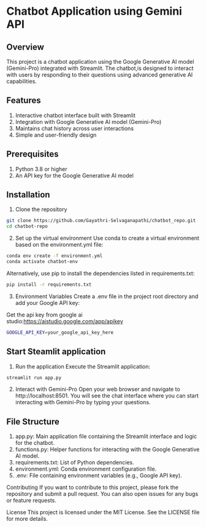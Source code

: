 # Chatbot Application using Gemini API
## Overview
This project is a chatbot application using the Google Generative AI model (Gemini-Pro) integrated with Streamlit. The chatbot,is designed to interact with users by responding to their questions using advanced generative AI capabilities.

## Features
1. Interactive chatbot interface built with Streamlit
2. Integration with Google Generative AI model (Gemini-Pro)
3. Maintains chat history across user interactions
4. Simple and user-friendly design

## Prerequisites
1. Python 3.8 or higher
2. An API key for the Google Generative AI model

## Installation
1. Clone the repository
``` bash
git clone https://github.com/Gayathri-Selvaganapathi/chatbot_repo.git
cd chatbot-repo
```

2. Set up the virtual environment
Use conda to create a virtual environment based on the environment.yml file:


```bash
conda env create -f environment.yml
conda activate chatbot-env
```

Alternatively, use pip to install the dependencies listed in requirements.txt:

```bash
pip install -r requirements.txt
```

3. Environment Variables
Create a .env file in the project root directory and add your Google API key:

Get the api key from google ai studio:https://aistudio.google.com/app/apikey

```bash
GOOGLE_API_KEY=your_google_api_key_here
```

## Start Steamlit application 

1. Run the application
Execute the Streamlit application:

```bash
streamlit run app.py
```

2. Interact with Gemini-Pro
Open your web browser and navigate to http://localhost:8501. You will see the chat interface where you can start interacting with Gemini-Pro by typing your questions.

## File Structure
1. app.py: Main application file containing the Streamlit interface and logic for the chatbot.
2. functions.py: Helper functions for interacting with the Google Generative AI model.
3. requirements.txt: List of Python dependencies.
4. environment.yml: Conda environment configuration file.
5. .env: File containing environment variables (e.g., Google API key).

Contributing
If you want to contribute to this project, please fork the repository and submit a pull request. You can also open issues for any bugs or feature requests.

License
This project is licensed under the MIT License. See the LICENSE file for more details.

